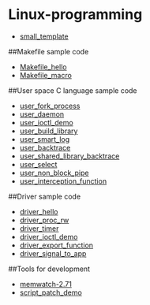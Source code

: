 # Linux-programming
* [small_template](https://github.com/ivan0124/Linux-programming/tree/master/small_template)

##Makefile sample code
* [Makefile_hello](https://github.com/ivan0124/Linux-programming/tree/master/Makefile_hello)
* [Makefile_macro](https://github.com/ivan0124/Linux-programming/tree/master/Makefile_macro)

##User space C language sample code
* [user_fork_process](https://github.com/ivan0124/Linux-programming/tree/master/user_fork_process)
* [user_daemon](https://github.com/ivan0124/Linux-programming/tree/master/user_daemon)
* [user_ioctl_demo](https://github.com/ivan0124/Linux-programming/tree/master/driver_ioctl_demo)
* [user_build_library](https://github.com/ivan0124/Linux-programming/tree/master/user_build_library)
* [user_smart_log](https://github.com/ivan0124/Linux-programming/tree/master/user_smart_log)
* [user_backtrace](https://github.com/ivan0124/Linux-programming/tree/master/user_backtrace)
* [user_shared_library_backtrace](https://github.com/ivan0124/Linux-programming/tree/master/user_shared_library_backtrace)
* [user_select](https://github.com/ivan0124/Linux-programming/tree/master/user_select)
* [user_non_block_pipe](https://github.com/ivan0124/Linux-programming/tree/master/user_non_block_pipe)
* [user_interception_function](https://github.com/ivan0124/Linux-programming/tree/master/user_interception_function)


##Driver sample code
* [driver_hello](https://github.com/ivan0124/Linux-programming/tree/master/driver_hello)
* [driver_proc_rw](https://github.com/ivan0124/Linux-programming/tree/master/driver_proc_rw)
* [driver_timer](https://github.com/ivan0124/Linux-programming/tree/master/driver_timer)
* [driver_ioctl_demo](https://github.com/ivan0124/Linux-programming/tree/master/driver_ioctl_demo)
* [driver_export_function](https://github.com/ivan0124/Linux-programming/tree/master/driver_export_function)
* [driver_signal_to_app](https://github.com/ivan0124/Linux-programming/tree/master/driver_signal_to_app)

##Tools for development
* [memwatch-2.71](https://github.com/ivan0124/Linux-programming/tree/master/memwatch-2.71)
* [script_patch_demo](https://github.com/ivan0124/Linux-programming/tree/master/script_patch_demo)
